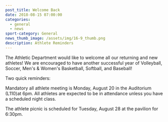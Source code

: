```yaml
---
post_title: Welcome Back
date: 2018-08-15 07:00:00
categories:
  - general
  - news
sport-category: General
news_thumb_image: /assets/img/16-9_thumb.png
description: Athlete Reminders
---
```


The Athletic Department would like to welcome all our returning and new athletes! We are encouraged to have another successful year of Volleyball, Soccer, Men's & Women's Basketball, Softball, and Baseball!

Two quick reminders:

Mandatory all athlete meeting is Monday, August 20 in the Auditorium (L110)at 6pm. All athletes are expected to be in attendance unless you have a scheduled night class.

The athlete picnic is scheduled for Tuesday, August 28 at the pavilion for 6:30pm.